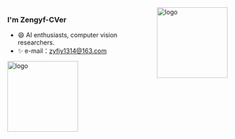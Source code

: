 <img src="https://github-readme-stats.vercel.app/api?username=zengyf-cver&show_icons=true" alt="logo" height="160" align="right" style="margin: 5px; margin-bottom: 20px;" />

### I'm Zengyf-CVer

- 😄 AI enthusiasts, computer vision researchers.
-  ✨ e-mail：zyfiy1314@163.com

<img src="https://github-profile-trophy.vercel.app/?username=zengyf-cver&theme=flat&column=7" alt="logo" height="160" align="center" style="margin: auto; margin-bottom: 20px;" />

